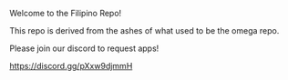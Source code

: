 Welcome to the Filipino Repo!

This repo is derived from the ashes of
what used to be the omega repo.

Please join our discord to request apps!

https://discord.gg/pXxw9djmmH
